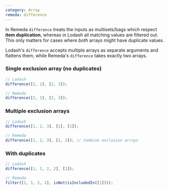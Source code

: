 ```yaml
---
category: Array
remeda: difference
---
```


In Remeda `difference` treats the inputs as multisets/bags which respect
**item duplication**, whereas in Lodash all matching values are filtered out.
This only matters for cases where _both_ arrays might have duplicate values.

Lodash's `difference` accepts multiple arrays as separate arguments and flattens
them, while Remeda's `difference` takes exactly two arrays.

### Single exclusion array (no duplicates)

```ts
// Lodash
difference([2, 1], [2, 3]);

// Remeda
difference([2, 1], [2, 3]);
```

### Multiple exclusion arrays

```ts
// Lodash
difference([1, 2, 3], [1], [2]);

// Remeda
difference([1, 2, 3], [1, 2]); // Combine exclusion arrays
```

### With duplicates

```ts
// Lodash
difference([1, 1, 2, 2], [1]);

// Remeda
filter([1, 1, 2, 2], isNot(isIncludedIn([1])));
```
